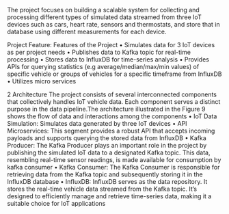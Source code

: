 The project focuses on building a scalable system for collecting and processing different types of simulated data streamed from three IoT devices such as cars, heart rate, sensors and thermostats, and store that in database using different measurements for each device.

Project Feature:
Features of the Project
• Simulates data for 3 IoT devices as per project needs
• Publishes data to Kafka topic for real-time processing
• Stores data to InfluxDB for time-series analysis
• Provides APIs for querying statistics (e.g average/median/max/min values)
of specific vehicle or groups of vehicles for a specific timeframe from InfluxDB
• Utilizes micro services

2 Architecture
The project consists of several interconnected components that collectively handles
IoT vehicle data. Each component serves a distinct purpose in the data pipeline.The
architecture illustrated in the Figure 9 shows the flow of data and interactions among
the components
• IoT Data Simulation: Simulates data generated by three IoT devices
• API Microservices: This segment provides a robust API that accepts incoming
payloads and supports querying the stored data from InfluxDB
• Kafka Producer: The Kafka Producer plays an important role in the project
by publishing the simulated IoT data to a designated Kafka topic. This data,
resembling real-time sensor readings, is made available for consumption by
kafka consumer
• Kafka Consumer: The Kafka Consumer is responsible for retrieving data from
the Kafka topic and subsequently storing it in the InfluxDB database
• InfluxDB: InfluxDB serves as the data repository. It stores the real-time vehicle
data streamed from the Kafka topic. It’s designed to efficiently manage and
retrieve time-series data, making it a suitable choice for IoT applications

